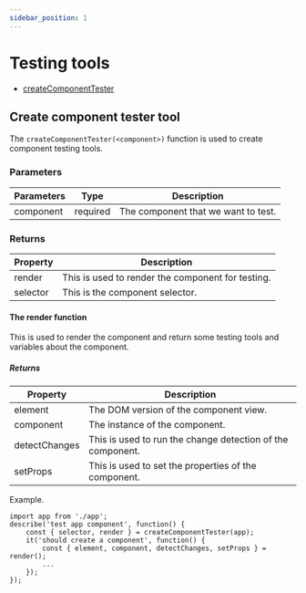 ```yaml
---
sidebar_position: 1
---
```


# Testing tools

* [createComponentTester](/docs/unit-testing/testing-tools#create-component-tester-tool)

## Create component tester tool

The `createComponentTester(<component>)` function is used to create component testing tools.

### Parameters

| Parameters | Type | Description |
| --- | --- | --- |
| component | required | The component that we want to test. |

### Returns

| Property | Description |
| --- | --- |
| render | This is used to render the component for testing. |
| selector | This is the component selector. |

#### The render function

This is used to render the component and return some testing tools and variables about the component.

##### Returns

| Property | Description |
| --- | --- |
| element | The DOM version of the component view. |
| component | The instance of the component. |
| detectChanges | This is used to run the change detection of the component. |
| setProps | This is used to set the properties of the component. |

Example.

```tsx
import app from './app';
describe('test app component', function() {
    const { selector, render } = createComponentTester(app);
    it('should create a component', function() {
        const { element, component, detectChanges, setProps } = render();
        ...
    });
});
```
